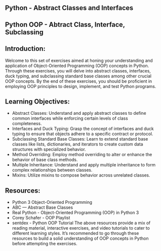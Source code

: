 ## Python - Abstract Classes and Interfaces
## Python OOP - Abtract Class, Interface, Subclassing
## Introduction:
Welcome to this set of exercises aimed at honing your understanding and application of Object-Oriented Programming (OOP) concepts in Python. Through these exercises, you will delve into abstract classes, interfaces, duck typing, and subclassing standard base classes among other crucial OOP concepts. By the end of these exercises, you should be proficient in employing OOP principles to design, implement, and test Python programs.
## Learning Objectives:
- Abstract Classes: Understand and apply abstract classes to define common interfaces while enforcing certain levels of class completeness.
- Interfaces and Duck Typing: Grasp the concept of interfaces and duck typing to ensure that objects adhere to a specific contract or protocol.
- Subclassing Standard Base Classes: Learn to extend standard base classes like lists, dictionaries, and iterators to create custom data structures with specialized behavior.
- Method Overriding: Employ method overriding to alter or enhance the behavior of base class methods.
- Multiple Inheritance: Understand and apply multiple inheritance to form complex relationships between classes.
- Mixins: Utilize mixins to compose behavior across unrelated classes.
## Resources:
- Python 3 Object-Oriented Programming
- ABC — Abstract Base Classes
- Real Python - Object-Oriented Programming (OOP) in Python 3
- Corey Schafer - OOP Playlist
- sentdex - Python OOP Tutorial
The above resources provide a mix of reading material, interactive exercises, and video tutorials to cater to different learning styles. It’s recommended to go through these resources to build a solid understanding of OOP concepts in Python before attempting the exercises.
